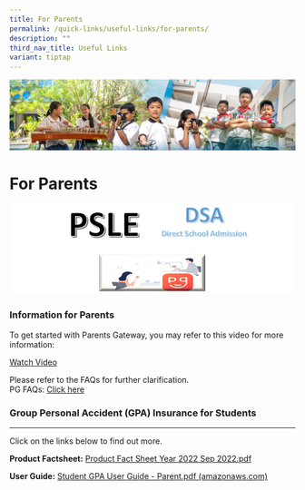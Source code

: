 ```yaml
---
title: For Parents
permalink: /quick-links/useful-links/for-parents/
description: ""
third_nav_title: Useful Links
variant: tiptap
---
```

![](/images/AboutUs.jpg)


For Parents
===========

![](/images/ForParent.png)

### **Information for Parents**


To get started with Parents Gateway, you may refer to this video for more information:

[Watch Video](https://www.youtube.com/embed/tW9jwyuovOo)

Please refer to the FAQs for further clarification.<br>
PG FAQs: [Click here](https://pg.moe.edu.sg/faq)

### **Group Personal Accident (GPA) Insurance for Students**
----------------------------------------------------

Click on the links below to find out more.  
  
<b>Product Factsheet:</b>&nbsp;[Product Fact Sheet Year 2022 Sep 2022.pdf](/files/Product%20Fact%20Sheet%20Year%202022%20Sep%202022.pdf)

<b>User Guide:</b>&nbsp;[Student GPA User Guide - Parent.pdf (amazonaws.com)](/files/StudentGPAUserGuide-Parent.pdf)